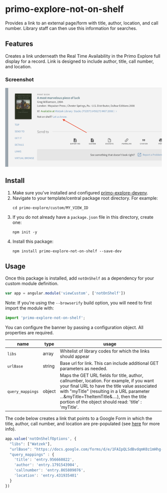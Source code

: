 # primo-explore-not-on-shelf
Provides a link to an external page/form with title, author, location, and call number. Library staff can then use this information for searches.

## Features
Creates a link underneath the Real Time Availability in the Primo Explore full display for a record. Link is designed to include author, title, call number, and location.

### Screenshot
![screenshot](screenshot.png)

## Install
1. Make sure you've installed and configured [primo-explore-devenv](https://github.com/ExLibrisGroup/primo-explore-devenv).
2. Navigate to your template/central package root directory. For example:
    ```
    cd primo-explore/custom/MY_VIEW_ID
    ```
3. If you do not already have a `package.json` file in this directory, create one:
    ```
    npm init -y
    ```
4. Install this package:
    ```
    npm install primo-explore-not-on-shelf --save-dev
    ```

## Usage
Once this package is installed, add `notOnShelf` as a dependency for your custom module definition.

```js
var app = angular.module('viewCustom', ['notOnShelf']) 
```

Note: If you're using the `--browserify` build option, you will need to first import the module with:

```javascript
import 'primo-explore-not-on-shelf';
```

You can configure the banner by passing a configuration object. All properties are required.

| name      | type         | usage                                                                                   |
|-----------|--------------|-----------------------------------------------------------------------------------------|
| `libs` | array       | Whitelist of library codes for which the links should appear                                               |
| `urlBase` | string       | Base url for link. This can include additional GET parameters as needed.                                               |
| `query_mappings` | object       | Maps the GET URL fields for title, author, callnumber, location. For example, if you want your final URL to have the title value associated with "myTitle" (resulting in a URL parameter ...&myTitle=TheItemTitle&....), then the title portion of the object should read: 'title' : 'myTitle'.                                               |


The code below creates a link that points to a Google Form in which the title, author, call number, and location are pre-populated (see [here](https://productforums.google.com/forum/#!topic/docs/4dzyiCDeFu0;context-place=forum/docs) for more info).

```js
app.value('notOnShelfOptions', {
  "libs": ["Watzek"],
  "urlBase": "https://docs.google.com/forms/d/e/1FAIpQLSdBvdqmK0z1mHhg-ATiCHT94JVBuwdaaHzpyZJcK3XBGEP-IA/viewform?usp=pp_url",
  "query_mappings" : {
    'title': 'entry.956660822',
    'author': 'entry.1791543904',
    'callnumber': 'entry.865809076',
    'location': 'entry.431935401'
  }
})
```

<!-- ## Running tests
1. Clone the repo
2. Run `npm install`
3. Run `npm test` -->
